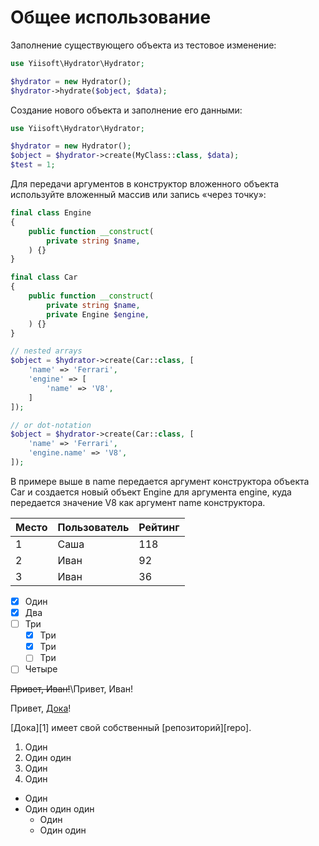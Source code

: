 # Общее использование

Заполнение существующего объекта из тестовое изменение:

```php
use Yiisoft\Hydrator\Hydrator;

$hydrator = new Hydrator();
$hydrator->hydrate($object, $data);
```

Создание нового объекта и заполнение его данными:

```php
use Yiisoft\Hydrator\Hydrator;

$hydrator = new Hydrator();
$object = $hydrator->create(MyClass::class, $data);
$test = 1;
```

Для передачи аргументов в конструктор вложенного объекта используйте вложенный массив или запись «через точку»:

```php
final class Engine
{
    public function __construct(
        private string $name,
    ) {}
}

final class Car
{
    public function __construct(
        private string $name,
        private Engine $engine,
    ) {}
}

// nested arrays
$object = $hydrator->create(Car::class, [
    'name' => 'Ferrari',
    'engine' => [
        'name' => 'V8',
    ]
]);

// or dot-notation
$object = $hydrator->create(Car::class, [
    'name' => 'Ferrari',
    'engine.name' => 'V8',
]);
```

В примере выше в name передается аргумент конструктора объекта Car и создается новый объект Engine для аргумента engine, куда передается значение V8 как аргумент name конструктора.

|   Место | Пользователь   |   Рейтинг |
|---------|----------------|-----------|
|       1 | Саша           |       118 |
|       2 | Иван           |        92 |
|       3 | Иван           |        36 |
- [x] Один
- [x] Два
- [ ] Три
  - [x] Три
  - [x] Три
  - [ ] Три
- [ ] Четыре

~~Привет, Иван!~~\\Привет, Иван!

Привет, [Дока](https://doka.guide)!

[Дока][1] имеет свой собственный [репозиторий][repo].

1. Один
2. Один один
3. Один
4. Один

* Один
* Один один один
  * Один
  * Один один
